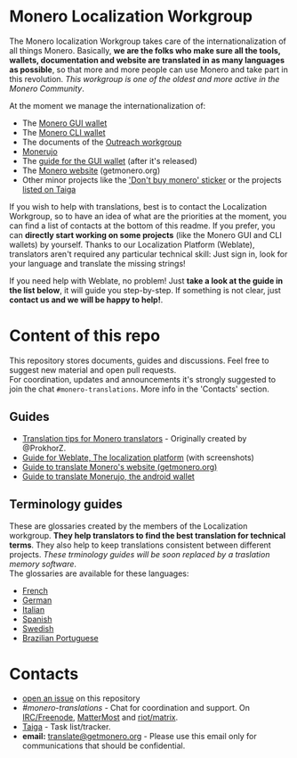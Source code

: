 # Monero Localization Workgroup
The Monero localization Workgroup takes care of the internationalization of all things Monero. Basically, **we are the folks who make sure all the tools, wallets, documentation and website are translated in as many languages as possible**, so that more and more people can use Monero and take part in this revolution. *This workgroup is one of the oldest and more active in the Monero Community*.

At the moment we manage the internationalization of:

- The [Monero GUI wallet](https://github.com/monero-project/monero-gui)
- The [Monero CLI wallet](https://github.com/monero-project/monero)
- The documents of the [Outreach workgroup](https://github.com/monero-ecosystem/outreach-docs)
- [Monerujo](https://github.com/m2049r/xmrwallet)
- The [guide for the GUI wallet](https://github.com/monero-ecosystem/monero-GUI-guide) (after it's released)
- The [Monero website](https://repo.getmonero.org/monero-project/monero-site) (getmonero.org)
- Other minor projects like the ['Don't buy monero' sticker](https://github.com/monero-ecosystem/dont-buy-monero-sticker) or the projects [listed on Taiga](https://taiga.getmonero.org/project/erciccione-monero-localization/backlog)

If you wish to help with translations, best is to contact the Localization Workgroup, so to have an idea of what are the priorities at the moment, you can find a list of contacts at the bottom of this readme. If you prefer, you can **directly start working on some projects** (like the Monero GUI and CLI wallets) by yourself. Thanks to our Localization Platform (Weblate), translators aren't required any particular technical skill: Just sign in, look for your language and translate the missing strings!
 
If you need help with Weblate, no problem! Just **take a look at the guide in the list below**, it will guide you step-by-step. If something is not clear, just **contact us and we will be happy to help!**.

# Content of this repo
This repository stores documents, guides and discussions. Feel free to suggest new material and open pull requests.  
For coordination, updates and announcements it's strongly suggested to join the chat `#monero-translations`. More info in the 'Contacts' section.

## Guides

+ [Translation tips for Monero translators](https://github.com/monero-ecosystem/monero-translations/blob/master/translation-tips.md) - Originally created by @ProkhorZ.
+ [Guide for Weblate, The localization platform](https://github.com/monero-ecosystem/monero-translations/blob/master/weblate.md) (with screenshots)
+ [Guide to translate Monero's website (getmonero.org)](https://github.com/monero-ecosystem/monero-translations/blob/master/translate-monero-website.md)
+ [Guide to translate Monerujo, the android wallet](https://github.com/monero-ecosystem/monero-translations/blob/master/translate-monerujo.md)

## Terminology guides
These are glossaries created by the members of the Localization workgroup. **They help translators to find the best translation for technical terms**. They also help to keep translations consistent between different projects. *These trminology guides will be soon replaced by a traslation memory software*.  
The glossaries are available for these languages:

  - [French](https://github.com/monero-ecosystem/monero-translations/blob/master/terminology-guides/french-terminology.md)
  - [German](https://github.com/monero-ecosystem/monero-translations/blob/master/terminology-guides/german-terminology.md)
  - [Italian](https://github.com/monero-ecosystem/monero-translations/blob/master/terminology-guides/italian-terminology.md)
  - [Spanish](https://github.com/monero-ecosystem/monero-translations/blob/master/terminology-guides/spanish-terminology.md)
  - [Swedish](https://github.com/monero-ecosystem/monero-translations/blob/master/terminology-guides/swedish-terminology.md)
  - [Brazilian Portuguese](https://github.com/monero-ecosystem/monero-translations/blob/master/terminology-guides/portuguese-br-terminology.md)

# Contacts

+ [open an issue](https://github.com/monero-ecosystem/monero-translations/issues/new) on this repository
+ *#monero-translations* - Chat for coordination and support. On [IRC/Freenode](irc://chat.freenode.net/#monero-translations), [MatterMost](https://mattermost.getmonero.org/monero/channels/monero-translations) and [riot/matrix](https://matrix.to/#/!gOsXdgyxhvIygdtBpS:matrix.org?via=matrix.org&via=ejpcmac.net).
+ [Taiga](https://taiga.getmonero.org/project/erciccione-monero-localization/) - Task list/tracker.
+ **email:** translate@getmonero.org - Please use this email only for communications that should be confidential.

